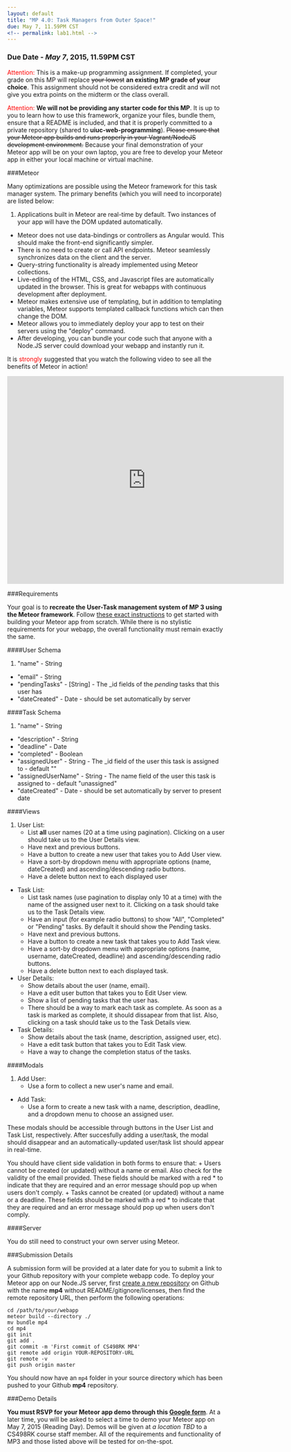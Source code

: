 ```yaml
---
layout: default
title: "MP 4.0: Task Managers from Outer Space!"
due: May 7, 11.59PM CST
<!-- permalink: lab1.html -->
---
```

### Due Date - *May 7*, 2015, 11.59PM CST

<span style="color: red">Attention:</span> This is a make-up programming assignment. If completed, your grade on this MP will replace ~~your lowest~~ **an existing MP grade of your choice**. This assignment should not be considered extra credit and will not give you extra points on the midterm or the class overall.

<span style="color: red">Attention:</span> **We will not be providing any starter code for this MP**. It is up to you to learn how to use this framework, organize your files, bundle them, ensure that a README is included, and that it is properly committed to a private repository (shared to **uiuc-web-programming**). ~~Please ensure that your Meteor app builds and runs properly in your Vagrant/NodeJS development environment.~~ Because your final demonstration of your Meteor app
will be on your own laptop, you are free to develop your Meteor app in either your local machine or virtual machine.

###Meteor

Many optimizations are possible using the Meteor framework for this task manager system. The primary benefits (which you will need to incorporate) are listed below:

1. Applications built in Meteor are real-time by default. Two instances of your app will have the DOM updated automatically.
+ Meteor does not use data-bindings or controllers as Angular would. This should make the front-end significantly simpler.
+ There is no need to create or call API endpoints. Meteor seamlessly synchronizes data on the client and the server.
+ Query-string functionality is already implemented using Meteor collections.
+ Live-editing of the HTML, CSS, and Javascript files are automatically updated in the browser. This is great for webapps with continuous development after deployment.
+ Meteor makes extensive use of templating, but in addition to templating variables, Meteor supports templated callback functions which can then change the DOM.
+ Meteor allows you to immediately deploy your app to test on their servers using the "deploy" command.
+ After developing, you can bundle your code such that anyone with a Node.JS server could download your webapp and instantly run it.

It is <span style="color: red">strongly</span> suggested that you watch the following video to see all the benefits of Meteor in action!

<iframe width="640" height="480" src="https://www.youtube.com/embed/fsi0aJ9yr2o?rel=0&amp;showinfo=0" frameborder="0" allowfullscreen></iframe>

###Requirements

Your goal is to **recreate the User-Task management system of MP 3 using the Meteor framework**. Follow [these exact instructions](https://www.meteor.com/install) to get started with building your Meteor app from scratch. While there is no stylistic requirements for your webapp, the overall functionality must remain exactly the same.

####User Schema

1. "name" - String
+ "email" - String
+ "pendingTasks" - [String] - The _id fields of the *pending* tasks that this user has
+ "dateCreated" - Date - should be set automatically by server

####Task Schema

1. "name" - String
+ "description" - String
+ "deadline" - Date
+ "completed" - Boolean
+ "assignedUser" - String - The _id field of the user this task is assigned to - default ""
+ "assignedUserName" - String - The name field of the user this task is assigned to - default "unassigned"
+ "dateCreated" - Date - should be set automatically by server to present date 

####Views

1. User List:
	+ List **all** user names (20 at a time using pagination). Clicking on a user should take us to the User Details view.
	+ Have next and previous buttons. 
	+ Have a button to create a new user that takes you to Add User view. 
	+ Have a sort-by dropdown menu with appropriate options (name, dateCreated) and ascending/descending radio buttons.
	+ Have a delete button next to each displayed user
+ Task List:
	+ List task names (use pagination to display only 10 at a time) with the name of the assigned user next to it. Clicking on a task should take us to the Task Details view.
	+ Have an input (for example radio buttons) to show "All", "Completed" or "Pending" tasks. By default it should show the Pending tasks.
	+ Have next and previous buttons.
	+ Have a button to create a new task that takes you to Add Task view.
	+ Have a sort-by dropdown menu with appropriate options (name, username, dateCreated, deadline) and ascending/descending radio buttons.
	+ Have a delete button next to each displayed task.
+ User Details:
	+ Show details about the user (name, email).
	+ Have a edit user button that takes you to Edit User view.
	+ Show a list of pending tasks that the user has. 
	+ There should be a way to mark each task as complete. As soon as a task is marked as complete, it should dissapear from that list. Also, clicking on a task should take us to the Task Details view.
+ Task Details: 
	+ Show details about the task (name, description, assigned user, etc).
	+ Have a edit task button that takes you to Edit Task view.
	+ Have a way to change the completion status of the tasks.

####Modals

1. Add User:
	+ Use a form to collect a new user's name and email.
+ Add Task:
	+ Use a form to create a new task with a name, description, deadline, and a dropdown menu to choose an assigned user.

These modals should be accessible through buttons in the User List and Task List, respectively. After succesfully adding a user/task, the modal should disappear and an automatically-updated user/task list should appear in real-time.

You should have client side validation in both forms to ensure that:
	+ Users cannot be created (or updated) without a name or email. Also check for the validity of the email provided. These fields should be marked with a red * to indicate that they are required and an error message should pop up when users don't comply.
	+ Tasks cannot be created (or updated) without a name or a deadline. These fields should be marked with a red * to indicate that they are required and an error message should pop up when users don't comply.

####Server

You do still need to construct your own server using Meteor.

###Submission Details

A submission form will be provided at a later date for you to submit a link to your Github repository with your complete webapp code. To deploy your Meteor app on our Node.JS server, first [create a new repository](https://help.github.com/articles/creating-a-new-repository) on Github with the name **mp4** without README/gitignore/licenses, then find the remote repository URL, then perform the following operations:

```
cd /path/to/your/webapp
meteor build --directory ./
mv bundle mp4
cd mp4
git init
git add .
git commit -m 'First commit of CS498RK MP4'
git remote add origin YOUR-REPOSITORY-URL
git remote -v
git push origin master
```

You should now have an `mp4` folder in your source directory which has been pushed to your Github **mp4** repository.

###Demo Details

**You must RSVP for your Meteor app demo through this [Google form](https://docs.google.com/forms/d/13m31IQOM7_j5N5MNHPsO9Bg6BIU6Upj_WXTvRPrfaUQ/viewform)**. At a later time, you will be asked to select a time to demo your Meteor app on May 7, 2015 (Reading Day). Demos will be given at _a location TBD_ to a CS498RK course staff member. All of the requirements and functionality of MP3 and those listed above will be tested for on-the-spot.
